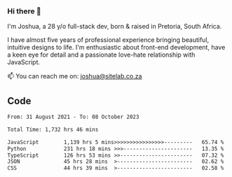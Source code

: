 ### Hi there 👋

I'm Joshua, a 28 y/o full-stack dev, born & raised in Pretoria, South Africa. 

I have almost five years of professional experience bringing beautiful, intuitive designs to life. I'm enthusiastic about front-end development, have a keen eye for detail and a passionate love-hate relationship with JavaScript.

📫 You can reach me on: joshua@sitelab.co.za

## **Code**

<!--START_SECTION:waka-->

```txt
From: 31 August 2021 - To: 08 October 2023

Total Time: 1,732 hrs 46 mins

JavaScript        1,139 hrs 5 mins>>>>>>>>>>>>>>>>---------   65.74 %
Python            231 hrs 18 mins >>>----------------------   13.35 %
TypeScript        126 hrs 53 mins >>-----------------------   07.32 %
JSON              45 hrs 28 mins  >------------------------   02.62 %
CSS               44 hrs 39 mins  >------------------------   02.58 %
```

<!--END_SECTION:waka-->
